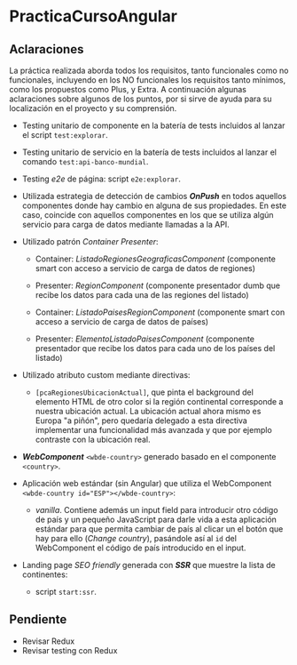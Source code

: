 # PracticaCursoAngular

## Aclaraciones

La práctica realizada aborda todos los requisitos, tanto funcionales como no funcionales, incluyendo en los NO funcionales los requisitos tanto mínimos, como los propuestos como Plus, y Extra.
A continuación algunas aclaraciones sobre algunos de los puntos, por si sirve de ayuda para su localización en el proyecto y su comprensión.

- Testing unitario de componente en la batería de tests incluidos al lanzar el script `test:explorar`.

- Testing unitario de servicio en la batería de tests incluidos al lanzar el comando `test:api-banco-mundial`.

- Testing _e2e_ de página: script `e2e:explorar`.

- Utilizada estrategia de detección de cambios **_OnPush_** en todos aquellos componentes donde hay cambio en alguna de sus propiedades. En este caso, coincide con aquellos componentes en los que se utiliza algún servicio para carga de datos mediante llamadas a la API.

- Utilizado patrón _Container Presenter_:
    - Container: _ListadoRegionesGeograficasComponent_ (componente smart con acceso a servicio de carga de datos de regiones)
    - Presenter: _RegionComponent_ (componente presentador dumb que recibe los datos para cada una de las regiones del listado)
    
    - Container: _ListadoPaisesRegionComponent_ (componente smart con acceso a servicio de carga de datos de países)
    - Presenter: _ElementoListadoPaisesComponent_ (componente presentador que recibe los datos para cada uno de los países del listado)
    
- Utilizado atributo custom mediante directivas:
    - `[pcaRegionesUbicacionActual]`, que pinta el background del elemento HTML de otro color si la región continental corresponde a nuestra ubicación actual. La ubicación actual ahora mismo es Europa "a piñón", pero quedaría delegado a esta directiva implementar una funcionalidad más avanzada y que por ejemplo contraste con la ubicación real.  

- _**WebComponent**_ `<wbde-country>` generado basado en el componente `<country>`.

- Aplicación web estándar (sin Angular) que utiliza el WebComponent `<wbde-country id="ESP"></wbde-country>`:
    - _vanilla_. Contiene además un input field para introducir otro código de país y un pequeño JavaScript para darle vida a esta aplicación estándar para que permita cambiar de país al clicar un el botón que hay para ello (_Change country_), pasándole así al `id` del WebComponent el código de país introducido en el input.
    
- Landing page _SEO friendly_ generada con **_SSR_** que muestre la lista de continentes:
    - script `start:ssr`.
    
## Pendiente

- Revisar Redux
- Revisar testing con Redux
